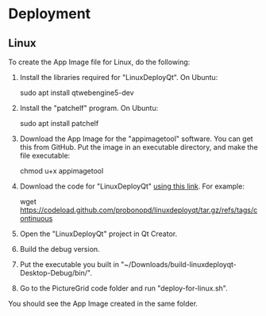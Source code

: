 # Deployment

## Linux

To create the App Image file for Linux, do the following:

1. Install the libraries required for "LinuxDeployQt". On Ubuntu:

	sudo apt install qtwebengine5-dev

1. Install the "patchelf" program. On Ubuntu:

	sudo apt install patchelf

1. Download the App Image for the "appimagetool" software. You can get this from GitHub. Put the image in an executable directory, and make the file executable:

	chmod u+x appimagetool

1. Download the code for "LinuxDeployQt" [using this link](https://github.com/probonopd/linuxdeployqt/releases/tag/continuous). For example:

	wget https://codeload.github.com/probonopd/linuxdeployqt/tar.gz/refs/tags/continuous

1. Open the "LinuxDeployQt" project in Qt Creator.
1. Build the debug version.
1. Put the executable you built in "~/Downloads/build-linuxdeployqt-Desktop-Debug/bin/".
1. Go to the PictureGrid code folder and run "deploy-for-linux.sh".

You should see the App Image created in the same folder.
